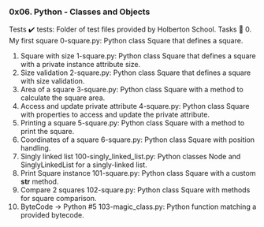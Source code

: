 ### 0x06. Python - Classes and Objects
Tests :heavy_check_mark:
tests: Folder of test files provided by Holberton School.
Tasks :page_with_curl:
0. My first square
0-square.py: Python class Square that defines a square.
1. Square with size
1-square.py: Python class Square that defines a square with a private instance attribute size.
2. Size validation
2-square.py: Python class Square that defines a square with size validation.
3. Area of a square
3-square.py: Python class Square with a method to calculate the square area.
4. Access and update private attribute
4-square.py: Python class Square with properties to access and update the private attribute.
5. Printing a square
5-square.py: Python class Square with a method to print the square.
6. Coordinates of a square
6-square.py: Python class Square with position handling.
7. Singly linked list
100-singly_linked_list.py: Python classes Node and SinglyLinkedList for a singly-linked list.
8. Print Square instance
101-square.py: Python class Square with a custom __str__ method.
9. Compare 2 squares
102-square.py: Python class Square with methods for square comparison.
10. ByteCode -> Python #5
103-magic_class.py: Python function matching a provided bytecode.